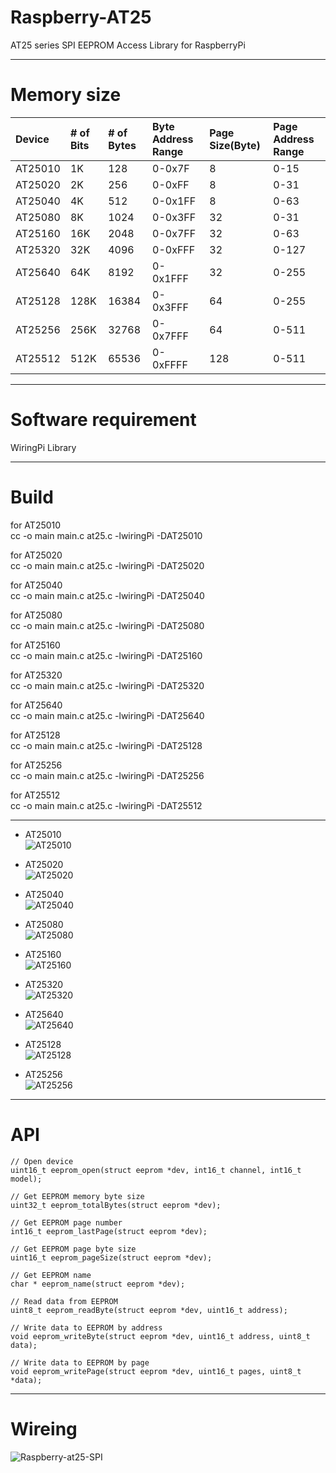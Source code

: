 # Raspberry-AT25

AT25 series SPI EEPROM Access Library for RaspberryPi

---

# Memory size

|Device|# of Bits|# of Bytes|Byte Address Range|Page Size(Byte)|Page Address Range|
|:---|:---|:---|:---|:---|:---|
|AT25010|1K|128|0-0x7F|8|0-15|
|AT25020|2K|256|0-0xFF|8|0-31|
|AT25040|4K|512|0-0x1FF|8|0-63|
|AT25080|8K|1024|0-0x3FF|32|0-31|
|AT25160|16K|2048|0-0x7FF|32|0-63|
|AT25320|32K|4096|0-0xFFF|32|0-127|
|AT25640|64K|8192|0-0x1FFF|32|0-255|
|AT25128|128K|16384|0-0x3FFF|64|0-255|
|AT25256|256K|32768|0-0x7FFF|64|0-511|
|AT25512|512K|65536|0-0xFFFF|128|0-511|

---

# Software requirement

WiringPi Library   

---

# Build

for AT25010   
cc -o main main.c at25.c -lwiringPi -DAT25010

for AT25020   
cc -o main main.c at25.c -lwiringPi -DAT25020

for AT25040   
cc -o main main.c at25.c -lwiringPi -DAT25040

for AT25080   
cc -o main main.c at25.c -lwiringPi -DAT25080

for AT25160   
cc -o main main.c at25.c -lwiringPi -DAT25160

for AT25320   
cc -o main main.c at25.c -lwiringPi -DAT25320

for AT25640   
cc -o main main.c at25.c -lwiringPi -DAT25640

for AT25128   
cc -o main main.c at25.c -lwiringPi -DAT25128

for AT25256   
cc -o main main.c at25.c -lwiringPi -DAT25256

for AT25512   
cc -o main main.c at25.c -lwiringPi -DAT25512

---

- AT25010   
![AT25010](https://user-images.githubusercontent.com/6020549/83345860-a0e17f80-a352-11ea-9515-fe1706c5eafa.jpg)

- AT25020   
![AT25020](https://user-images.githubusercontent.com/6020549/83345862-ae970500-a352-11ea-8172-4bde0962ffb7.jpg)

- AT25040   
![AT25040](https://user-images.githubusercontent.com/6020549/83346120-bd7eb700-a354-11ea-912b-c2228e29714c.jpg)

- AT25080   
![AT25080](https://user-images.githubusercontent.com/6020549/83345864-b060c880-a352-11ea-998a-67d2a7bd0e27.jpg)

- AT25160   
![AT25160](https://user-images.githubusercontent.com/6020549/83345868-b22a8c00-a352-11ea-8293-e8196d1663c4.jpg)

- AT25320   
![AT25320](https://user-images.githubusercontent.com/6020549/83345873-b48ce600-a352-11ea-85ea-787d8d4b70e1.jpg)

- AT25640   
![AT25640](https://user-images.githubusercontent.com/6020549/83345861-ad65d800-a352-11ea-90c5-0e6697cebd65.jpg)

- AT25128   
![AT25128](https://user-images.githubusercontent.com/6020549/83345867-b191f580-a352-11ea-8e53-0bab88ba3a4b.jpg)

- AT25256   
![AT25256](https://user-images.githubusercontent.com/6020549/83345871-b35bb900-a352-11ea-8b56-d8b23075ac2f.jpg)

---

# API

```
// Open device
uint16_t eeprom_open(struct eeprom *dev, int16_t channel, int16_t model);

// Get EEPROM memory byte size
uint32_t eeprom_totalBytes(struct eeprom *dev);

// Get EEPROM page number
int16_t eeprom_lastPage(struct eeprom *dev);

// Get EEPROM page byte size
uint16_t eeprom_pageSize(struct eeprom *dev);

// Get EEPROM name
char * eeprom_name(struct eeprom *dev);

// Read data from EEPROM
uint8_t eeprom_readByte(struct eeprom *dev, uint16_t address);

// Write data to EEPROM by address
void eeprom_writeByte(struct eeprom *dev, uint16_t address, uint8_t data);

// Write data to EEPROM by page
void eeprom_writePage(struct eeprom *dev, uint16_t pages, uint8_t *data);
```

---

# Wireing

![Raspberry-at25-SPI](https://user-images.githubusercontent.com/6020549/83345856-91623680-a352-11ea-9394-543a0cb01847.jpg)


